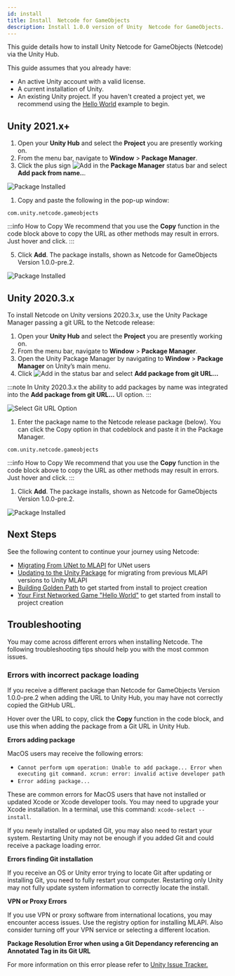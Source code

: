 ```yaml
---
id: install
title: Install  Netcode for GameObjects
description: Install 1.0.0 version of Unity  Netcode for GameObjects. 
---
```


This guide details how to install Unity  Netcode for GameObjects (Netcode) via the Unity Hub.




This guide assumes that you already have:
  * An active Unity account with a valid license.
  * A current installation of Unity.
  * An existing Unity project. If you haven't created a project yet, we recommend using the [Hello World](../tutorials/helloworld/helloworldintro.md) example to begin.


## Unity 2021.x+

1. Open your **Unity Hub** and select the **Project** you are presently working on.
1. From the menu bar, navigate to **Window** > **Package Manager**.
1. Click the plus sign ![Add](/img/add.png) in the **Package Manager** status bar and select **Add pack from name..**.

 ![Package Installed](/img/install/addbyname.png)

1. Copy and paste the following in the pop-up window:
```
com.unity.netcode.gameobjects
```
:::info How to Copy
We recommend that you use the **Copy** function in the code block above to copy the URL as other methods may result in errors. Just hover and click.
:::

5. Click **Add**. The package installs, shown as Netcode for GameObjects Version 1.0.0-pre.2.

  ![Package Installed](/img/install/2021-x-installed.png)


## Unity 2020.3.x

To install Netcode on Unity versions 2020.3.x, use the Unity Package Manager passing a git URL to the Netcode release:

1. Open your **Unity Hub** and select the **Project** you are presently working on.
1. From the menu bar, navigate to **Window** > **Package Manager**.
1. Open the Unity Package Manager by navigating to **Window** > **Package Manager** on Unity’s main menu.
1. Click ![Add](/img/add.png) in the status bar and select **Add package from git URL...** 

:::note
In Unity 2020.3.x the ability to add packages by name was integrated into the  **Add package from git URL...**  UI option.
:::

  ![Select Git URL Option](/img/install/install-git.png)

1. Enter the package name to the Netcode release package (below). You can click the Copy option in that codeblock and paste it in the Package Manager.

  ```
  com.unity.netcode.gameobjects
  ```

  :::info How to Copy
  We recommend that you use the **Copy** function in the code block above to copy the URL as other methods may result in errors. Just hover and click.
  :::

1. Click **Add**. The package installs, shown as Netcode for GameObjects Version 1.0.0-pre.2.

  ![Package Installed](/img/install/1-0-0install.png)

## Next Steps

See the following content to continue your journey using Netcode:

* [Migrating From UNet to MLAPI](migratingtonetcode.md) for UNet users
* [Updating to the Unity Package](migratingfrommlapi.md) for migrating from previous MLAPI versions to Unity MLAPI
* [Building Golden Path](../tutorials/goldenpath_series/starting-out.md) to get started from install to project creation
* [Your First Networked Game "Hello World"](../tutorials/helloworld/helloworldintro.md) to get started from install to project creation

## Troubleshooting

You may come across different errors when installing Netcode. The following troubleshooting tips should help you with the most common issues.


### Errors with incorrect package loading


If you receive a different package than  Netcode for GameObjects Version 1.0.0-pre.2  when adding the URL to Unity Hub, you may have not correctly copied the GitHub URL. 

Hover over the URL to copy, click the **Copy** function in the code block, and use this when adding the package from a Git URL in Unity Hub.

**Errors adding package**

MacOS users may receive the following errors:

* `Cannot perform upm operation: Unable to add package... Error when executing git command. xcrun: error: invalid active developer path`
* `Error adding package...`

These are common errors for MacOS users that have not installed or updated Xcode or Xcode developer tools. You may need to upgrade your Xcode installation. In a terminal, use this command: `xcode-select --install`.

If you newly installed or updated Git, you may also need to restart your system. Restarting Unity may not be enough if you added Git and could receive a package loading error.

**Errors finding Git installation**

If you receive an OS or Unity error trying to locate Git after updating or installing Git, you need to fully restart your computer. Restarting only Unity may not fully update system information to correctly locate the install.

**VPN or Proxy Errors**

If you use VPN or proxy software from international locations, you may encounter access issues. Use the registry option for installing MLAPI. Also consider turning off your VPN service or selecting a different location.

**Package Resolution Error when using a Git Dependancy referencing an Annotated Tag in its Git URL**

For more information on this error please refer to [Unity Issue Tracker.](https://issuetracker.unity3d.com/issues/package-resolution-error-when-using-a-git-dependency-referencing-an-annotated-tag-in-its-git-url)
